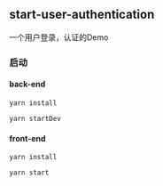 ## start-user-authentication
一个用户登录，认证的Demo
### 启动
#### back-end
```shell
yarn install

yarn startDev
```

#### front-end
```shell
yarn install

yarn start
```
